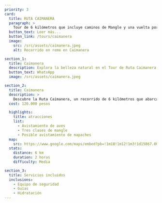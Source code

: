 ```yaml
---
priority: 3
card:
  title: RUTA CAIMANERA
  paragraph: >
    Tour de 6 kilómetros que incluye caminos de Mangle y una vuelta por la Cienaga. Dura aproximadamente dos horas y ofrece avistamientos de aves, posiblemente mapaches y peces en la Cienaga la Caimanera.
  button_text: Leer más...
  button_link: /tours/caimanera
  image:
    src: /src/assets/caimanera.jpeg
    alt: Recorrido en remo en Caimanera

section_1:
  title: Caimanera
  description: Explora la belleza natural en el Tour de Ruta Caimanera
  button_text: WhatsApp
  image: /src/assets/caimanera.jpeg

section_2:
  title: Caimanera
  description: >
    Descubre la Ruta Caimanera, un recorrido de 6 kilómetros que abarca senderos en los manglares y luego una vuelta por la Ciénaga. Este tour tiene una duración aproximada de dos horas. Durante el recorrido, se pueden avistar aves, y si tenemos suerte, incluso mapaches.
  cost: 120.000 pesos

  highlights:
    title: atracciones
    list:
      - Avistamiento de aves
      - Tres clases de mangle
      - Posible avistamiento de mapaches
  map:
    src: https://www.google.com/maps/embed?pb=!1m18!1m12!1m3!1d15867.009911374053!2d-75.61020612716673!3d6.163894277135764!2m3!1f0!2f0!3f0!3m2!1i1024!2i768!4f13.1!3m3!1m2!1s0x8e4683cb1d5771e9%3A0x4fda2fc926473c68!2sPolideportivo%20Sur%20de%20Envigado!5e0!3m2!1sen!2sco
  stats:
    distance: 6 km
    duration: 2 horas
    difficulty: Media

section_3:
  title: Servicios incluidos
  inclusions:
    - Equipo de seguridad
    - Guías
    - Hidratación
---
```


